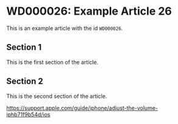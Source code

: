 # WD000026: Example Article 26

This is an example article with the id `WD000026`.

## Section 1

This is the first section of the article.

## Section 2

This is the second section of the article.

https://support.apple.com/guide/iphone/adjust-the-volume-iphb71f9b54d/ios
